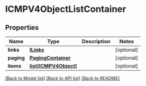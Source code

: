 # ICMPV4ObjectListContainer

## Properties
Name | Type | Description | Notes
------------ | ------------- | ------------- | -------------
**links** | [**ILinks**](ILinks.md) |  | [optional] 
**paging** | [**PagingContainer**](PagingContainer.md) |  | [optional] 
**items** | [**list[ICMPV4Object]**](ICMPV4Object.md) |  | [optional] 

[[Back to Model list]](../README.md#documentation-for-models) [[Back to API list]](../README.md#documentation-for-api-endpoints) [[Back to README]](../README.md)


